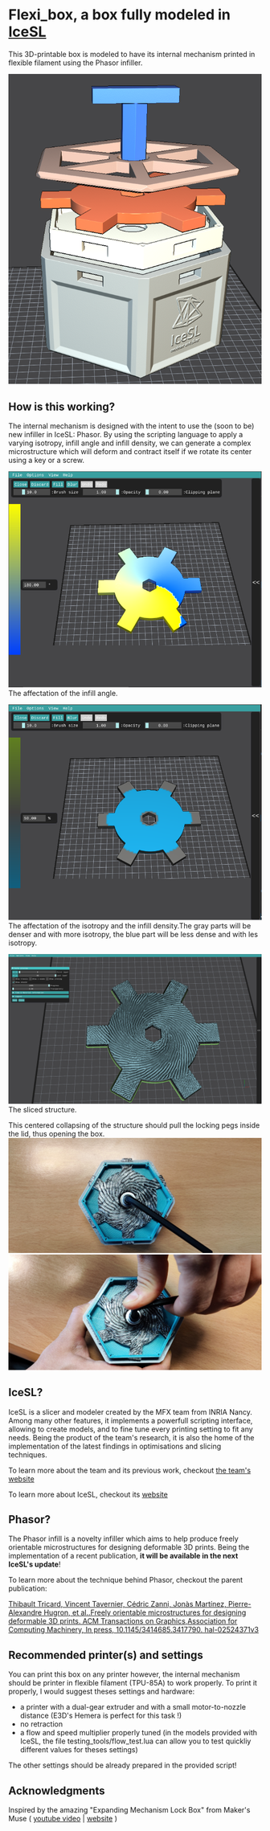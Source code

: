 # Flexi_box, a box fully modeled in [IceSL](https://icesl.loria.fr)

This 3D-printable box is modeled to have its internal mechanism printed in flexible filament using the Phasor infiller.

![splited view of the box][box_pic]

## How is this working?
The internal mechanism is designed with the intent to use the (soon to be) new infiller in IceSL: Phasor.
By using the scripting language to apply a varying isotropy, infill angle and infill density, we can generate a complex microstructure which will deform and contract itself if we rotate its center using a key or a screw. 

![infill angle applied to the locking mechanism][angle_field]
The affectation of the infill angle.

![infill isotropry applied to the locking mechanism][iso_field]
The affectation of the isotropy and the infill density.The gray parts will be denser and with more isotropy, the blue part will be less dense and with les isotropy.

![locking mechanism sliced with Phasor][sliced]
The sliced structure.

This centered collapsing of the structure should pull the locking pegs inside the lid, thus opening the box.
![resting locking mechanism][resting_lock]
![opening locking mechanism][opening_lock]

## IceSL?
IceSL is a slicer and modeler created by the MFX team from INRIA Nancy. Among many other features, it implements a powerfull scripting interface, allowing to create models, and to fine tune every printing setting to fit any needs.
Being the product of the team's research, it is also the home of the implementation of the latest findings in optimisations and slicing techniques.

To learn more about the team and its previous work, checkout [the team's website](https://mfx.loria.fr/)

To learn more about IceSL, checkout its [website](https://icesl.loria.fr)

## Phasor? 
The Phasor infill is a novelty infiller which aims to help produce freely orientable microstructures for designing deformable 3D prints.
Being the implementation of a recent publication, **it will be available in the next IceSL's update**!

To learn more about the technique behind Phasor, checkout the parent publication:

[Thibault Tricard, Vincent Tavernier, Cédric Zanni, Jonàs Martínez, Pierre-Alexandre Hugron, et al..Freely orientable microstructures for designing deformable 3D prints. ACM Transactions on Graphics,Association for Computing Machinery, In press, 10.1145/3414685.3417790. hal-02524371v3](https://hal.inria.fr/hal-02524371)

## Recommended printer(s) and settings
You can print this box on any printer however, the internal mechanism should be printer in flexible filament (TPU-85A) to work properly.
To print it properly, I would suggest theses settings and hardware:
- a printer with a dual-gear extruder and with a small motor-to-nozzle distance (E3D's Hemera is perfect for this task !)
- no retraction
- a flow and speed multiplier properly tuned (in the models provided with IceSL, the file testing_tools/flow_test.lua can allow you to test quickliy different values for theses settings)

The other settings should be already prepared in the provided script!

## Acknowledgments
Inspired by the amazing "Expanding Mechanism Lock Box" from Maker's Muse ( [youtube video](https://www.youtube.com/watch?v=LU77kPf25Yg) | [website](https://www.makersmuse.com/expanding-lock-box) )


[box_pic]: assets/split_view.png
[angle_field]: assets/angle_field.png
[iso_field]: assets/iso_field.png
[sliced]: assets/sliced.png
[resting_lock]: assets/resting.jpg
[opening_lock]: assets/opening.jpg

